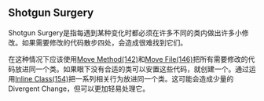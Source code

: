 ## Shotgun Surgery



Shotgun Surgery是指每遇到某种变化时都必须在许多不同的类内做出许多小修改。如果需要修改的代码散步四处，会造成很难找到它们。

在这种情况下应该使用[Move Method(142)](..\在对象之间搬移特性\Move_Method-搬移函数.md)和[Move File(146)](..\在对象之间搬移特性\Move_Field-搬移字段.md)把所有需要修改的代码放进同一个类。如果眼下没有合适的类可以安置这些代码，就创建一个。通过运用[Inline Class(154)](..\在对象之间搬移特性\Inline_Class-将类内联化.md)把一系列相关行为放进同一个类。这可能会造成少量的Divergent Change，但可以更加轻易处理它。

